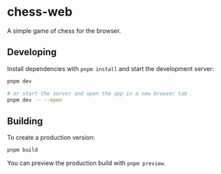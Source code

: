 # chess-web

A simple game of chess for the browser.

## Developing

Install dependencies with `pnpm install` and start the development server:

```bash
pnpm dev

# or start the server and open the app in a new browser tab
pnpm dev -- --open
```

## Building

To create a production version:

```bash
pnpm build
```

You can preview the production build with `pnpm preview`.
